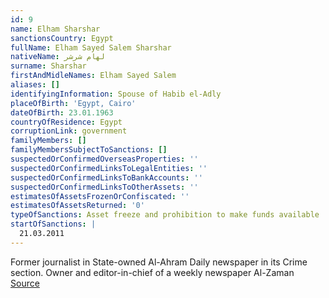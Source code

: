 ```yaml
---
id: 9
name: Elham Sharshar
sanctionsCountry: Egypt
fullName: Elham Sayed Salem Sharshar
nativeName: لهام شرشر
surname: Sharshar
firstAndMidleNames: Elham Sayed Salem
aliases: []
identifyingInformation: Spouse of Habib el-Adly
placeOfBirth: 'Egypt, Cairo'
dateOfBirth: 23.01.1963
countryOfResidence: Egypt
corruptionLink: government
familyMembers: []
familyMembersSubjectToSanctions: []
suspectedOrConfirmedOverseasProperties: ''
suspectedOrConfirmedLinksToLegalEntities: ''
suspectedOrConfirmedLinksToBankAccounts: ''
suspectedOrConfirmedLinksToOtherAssets: ''
estimatesOfAssetsFrozenOrConfiscated: ''
estimatesOfAssetsReturned: '0'
typeOfSanctions: Asset freeze and prohibition to make funds available
startOfSanctions: |
  21.03.2011
---
```

  Former journalist in State-owned Al-Ahram Daily newspaper in its Crime section. 
  Owner and editor-in-chief of a weekly newspaper Al-Zaman 
  [Source](https://dailynewsegypt.com/2016/06/01/wife-mubarak-era-interior-minister-al-adly-launches-newspaper/)

